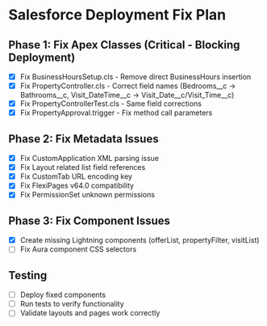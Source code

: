 # Salesforce Deployment Fix Plan

## Phase 1: Fix Apex Classes (Critical - Blocking Deployment)
- [x] Fix BusinessHoursSetup.cls - Remove direct BusinessHours insertion
- [x] Fix PropertyController.cls - Correct field names (Bedrooms__c → Bathrooms__c, Visit_DateTime__c → Visit_Date__c/Visit_Time__c)
- [x] Fix PropertyControllerTest.cls - Same field corrections
- [x] Fix PropertyApproval.trigger - Fix method call parameters

## Phase 2: Fix Metadata Issues
- [x] Fix CustomApplication XML parsing issue
- [x] Fix Layout related list field references
- [x] Fix CustomTab URL encoding key
- [x] Fix FlexiPages v64.0 compatibility
- [x] Fix PermissionSet unknown permissions

## Phase 3: Fix Component Issues
- [x] Create missing Lightning components (offerList, propertyFilter, visitList)
- [ ] Fix Aura component CSS selectors

## Testing
- [ ] Deploy fixed components
- [ ] Run tests to verify functionality
- [ ] Validate layouts and pages work correctly
